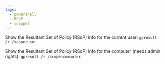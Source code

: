 ```yaml
---
tags:
  - powershell
  - RSoP
  - snippet
---
```

Show the Resultant Set of Policy (RSoP) info for the current user:
`gpresult /r /scope:user`

Show the Resultant Set of Policy (RSoP) info for the computer (needs admin rights):
`gpresult /r /scope:computer`